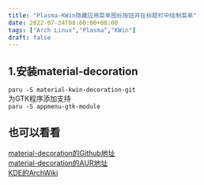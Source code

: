```yaml
---
title: "Plasma-KWin隐藏应用菜单图标按钮并在标题栏中绘制菜单"
date: 2022-07-24T08:00:00+08:00
tags: ["Arch Linux","Plasma","KWin"]
draft: false
---
```


## 1.安装material-decoration

`paru -S material-kwin-decoration-git`  
为GTK程序添加支持  
`paru -S appmenu-gtk-module`

## 也可以看看

[material-decoration的Github地址](https://github.com/Zren/material-decoration)  
[material-decoration的AUR地址](https://aur.archlinux.org/packages/material-kwin-decoration-git)  
[KDE的ArchWiki](https://wiki.archlinux.org/title/KDE)